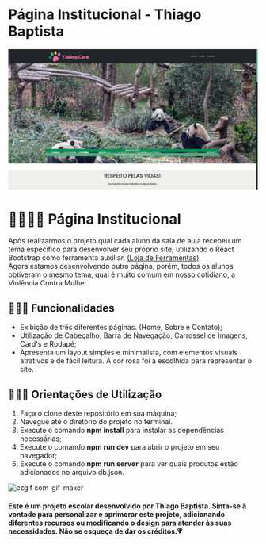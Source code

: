 # Página Institucional - Thiago Baptista

![Projeto Página Institucional](src/assets/banner-readme.png)

# 👩🏻‍🔬🚨 Página Institucional

Após realizarmos o projeto qual cada aluno da sala de aula recebeu um tema específico para desenvolver seu próprio site, utilizando o React Bootstrap como ferramenta auxiliar. [(Loja de Ferramentas)](https://github.com/thiagobapsoares/AC-INW-2TRI) <br>
Agora estamos desenvolvendo outra página, porém, todos os alunos obtiveram o mesmo tema, qual é muito comum em nosso cotidiano, a Violência Contra Mulher.

## 👩🏻‍🔧 Funcionalidades

- Exibição de três diferentes páginas. (Home, Sobre e Contato);
- Utilização de Cabeçalho, Barra de Navegação, Carrossel de Imagens, Card's e Rodapé;
- Apresenta um layout simples e minimalista, com elementos visuais atrativos e de fácil leitura. A cor rosa foi a escolhida para representar o site.

## 👩🏻‍🎓 Orientações de Utilização

1. Faça o clone deste repositório em sua máquina;
2. Navegue até o diretório do projeto no terminal.
3. Execute o comando **npm install** para instalar as dependências necessárias;
4. Execute o comando **npm run dev** para abrir o projeto em seu navegador;
5. Execute o comando **npm run server** para ver quais produtos estão adicionados no arquivo db.json.

![ezgif com-gif-maker](https://github.com/thiagobapsoares/AC-PAGINA-INSTITUCIONAL/assets/84245122/a1ad3847-0773-4f72-be83-2b539ac140ba)

#### Este é um projeto escolar desenvolvido por Thiago Baptista. Sinta-se à vontade para personalizar e aprimorar este projeto, adicionando diferentes recursos ou modificando o design para atender às suas necessidades. Não se esqueça de dar os créditos.💗
